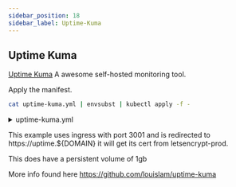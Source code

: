 ```yaml
---
sidebar_position: 18
sidebar_label: Uptime-Kuma
---
```


## Uptime Kuma


[Uptime Kuma](https://uptime.kuma.pet/) A awesome self-hosted monitoring tool.

Apply the manifest.

```bash
cat uptime-kuma.yml | envsubst | kubectl apply -f -
```

<details>
<summary>uptime-kuma.yml</summary>
```
--8<-- "./manifests/uptime-kuma.yml"
```
</details>

This example uses ingress with port 3001 and is redirected to https://uptime.${DOMAIN} it will get its cert from letsencrypt-prod.

This does have a persistent volume of 1gb

More info found here https://github.com/louislam/uptime-kuma